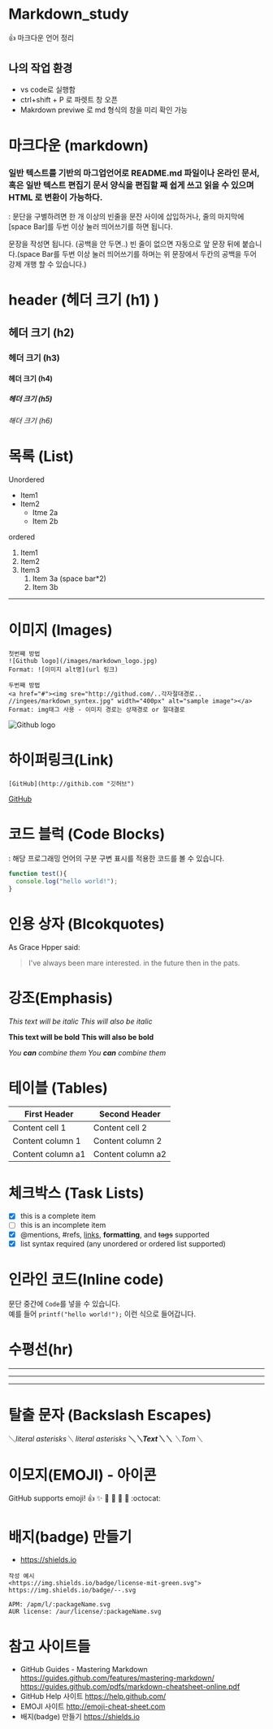 # Markdown_study
:+1: 마크다운 언어 정리

## 나의 작업 환경
  - vs code로 실행함
  - ctrl+shift + P 로 파렛트 창 오픈
  - Makrdown previwe 로 md 형식의 창을 미리 확인 가능


# 마크다운 (markdown)
### 일반 텍스트를 기반의 마그업언어로 README.md 파일이나 온라인 문서, 혹은 일반 텍스트 편집기 문서 양식을 편집할 째 쉽게 쓰고 읽을 수 있으며 HTML 로 변환이 가능하다.

: 문단을 구별하려면 한 개 이상의 빈줄을 문잔 사이에 삽입하거나, 줄의 마지막에 [space Bar]를 두번 이상 눌러 띄어쓰기를 하면 됩니다.
  
문장을 작성면 됩니다. (공백을 안 두면..)
빈 줄이 없으면 자동으로 앞 문장 뒤에 붙습니다.(space Bar를 두번 이상 눌러 띄어쓰기를 하며는 위 문장에서 두칸의 공백을 두어 강제 개행 할 수 있습니다.)

# header (헤더 크기 (h1) )
## 헤더 크기 (h2) 
### 헤더 크기 (h3) 
#### 헤더 크기 (h4) 
##### 헤더 크기 (h5) 
###### 해더 크기 (h6)


# 목록 (List)
Unordered
* Item1 
* Item2
  * Itme 2a
  * Item 2b


ordered
1. Item1 
1. Item2
1. Item3
    1. Item 3a (space bar*2)
    1. Item 3b

***  


# 이미지 (Images)
```
첫번째 방법
![Github logo](/images/markdown_logo.jpg) 
Format: ![이미지 alt명](url 링크)

두번째 방법 
<a href="#"><img sre="http://githud.com/..각자절대경로..  //ingees/markdown_syntex.jpg" width="400px" alt="sample image"></a>
Format: img태그 사용 - 이미지 경로는 상재경로 or 절대결로
```
![Github logo](/images/markdown_logo.jpg)

   
# 하이퍼링크(Link)
```
[GitHub](http://githib.com "깃허브")
```
[GitHub](http://githib.com "깃허브")


# 코드 블럭 (Code Blocks)

: 해당 프로그래밍 언어의 구분 구변 표시를 적용한 코드를 볼 수 있습니다.
```javascript
function test(){
  console.log("hello world!");
}
```

# 인용 상자 (Blcokquotes)

As Grace Hpper said:
> I've always been mare interested.
> in the future then in the pats.

# 강조(Emphasis)
*This text will be italic* 
_This will also be italic_ 

**This text will be bold** 
__This will also be bold__ 

*You **can** combine them*
_You __can__ combine them_

# 테이블 (Tables)
First Header | Second Header 
------------ | ------------- 
Content cell 1 | Content cell 2 
Content column 1 | Content column 2
Content column a1 | Content column a2

# 체크박스 (Task Lists)
- [x] this is a complete item 
- [ ] this is an incomplete item 
- [x] @mentions, #refs, [links](), **formatting**, and <del>tags</del> supported 
- [x] list syntax required (any unordered or ordered list supported)

# 인라인 코드(Inline code)
문단 중간에 `Code`를 넣을 수 있습니다.  
예를 들어 `printf("hello world!");` 이런 식으로 들어갑니다.

# 수평선(hr) 
--- 
***
--- 


# 탈출 문자 (Backslash Escapes) 
＼*literal asterisks＼* 
*literal asterisks* 
__＼*＼*Text＼*＼*__ 
_＼_Tom＼__


# 이모지(EMOJI) - 아이콘
GitHub supports emoji! 
:+1: :sparkles: :camel: :tada: 
:rocket: :metal: :octocat:


# 배지(badge) 만들기 
  - https://shields.io
```
작성 예시 
<https://img.shields.io/badge/license-mit-green.svg"> 
https://img.shields.io/badge/--.svg 

APM: /apm/l/:packageName.svg 
AUR license: /aur/license/:packageName.svg
```

# 참고 사이트들
- GitHub Guides - Mastering Markdown
https://guides.github.com/features/mastering-markdown/
https://guides.github.com/pdfs/markdown-cheatsheet-online.pdf
- GitHub Help 사이트
https://help.github.com/
- EMOJI 사이트
http://emoji-cheat-sheet.com
- 배지(badge) 만들기
https://shields.io

